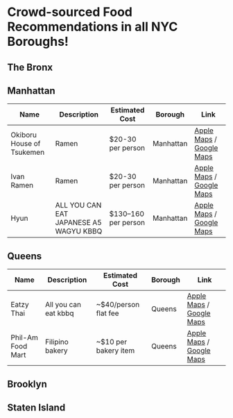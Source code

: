 # Crowd-sourced Food Recommendations in all NYC Boroughs!

## The Bronx

## Manhattan

<table>
    <thead>
        <tr>
            <th>Name</th>
            <th>Description</th>
            <th>Estimated Cost</th>
            <th>Borough</th>
            <th>Link</th>
        </tr>
    </thead>
    <tbody>
        <tr>
            <td>Okiboru House of Tsukemen</td>
            <td>Ramen</td>
            <td>$20-30 per person</td>
            <td>Manhattan</td>
            <td>
              <a href="https://maps.apple.com/?address=117%20Orchard%20St,%20New%20York,%20NY%2010002,%20United%20States&auid=1362395580897569526&ll=40.719314,-73.989791&lsp=9902&q=Okiboru%20House%20of%20Tsukemen&t=r">Apple Maps</a> /
              <a href="https://maps.app.goo.gl/4tzjxJxPDoQAsTrr6">Google Maps</a>
            </td>
        </tr>
        <tr>
            <td>Ivan Ramen</td>
            <td>Ramen</td>
            <td>$20-30 per person</td>
            <td>Manhattan</td>
            <td>
              <a href="https://maps.apple.com/?address=25%20Clinton%20St,%20New%20York,%20NY%2010002,%20United%20States&auid=8896810631923886486&ll=40.720522,-73.984487&lsp=9902&q=Ivan%20Ramen&t=r">Apple Maps</a> /
              <a href="https://maps.app.goo.gl/tMvhgcjbiHrjNLCh6">Google Maps</a>
            </td>
        </tr>
        <tr>
            <td>Hyun</td>
            <td>ALL YOU CAN EAT JAPANESE A5 WAGYU KBBQ</td>
            <td>$130–160 per person</td>
            <td>Manhattan</td>
            <td>
              <a href="https://maps.apple.com/?address=10%20E%2033rd%20St,%20New%20York,%20NY%2010016,%20United%20States&ll=40.747681,-73.985274&q=Hyun&t=m">Apple Maps</a> /
              <a href="https://maps.app.goo.gl/x1R1babV46ARWAiKA">Google Maps</a>
            </td>
        </tr>
    </tbody>
</table>

## Queens

<table>
    <thead>
        <tr>
            <th>Name</th>
            <th>Description</th>
            <th>Estimated Cost</th>
            <th>Borough</th>
            <th>Link</th>
        </tr>
    </thead>
    <tbody>
        <tr>
            <td>Eatzy Thai</td>
            <td>All you can eat kbbq</td>
            <td>~$40/person flat fee</td>
            <td>Queens</td>
            <td>
              <a href="https://maps.apple.com/?address=33-09%20Broadway,%20Queens,%20NY%2011106,%20United%20States&auid=13760239438700061347&ll=40.761175,-73.923290&lsp=9902&q=Eatzy%20Thai&t=m">Apple Maps</a> /
              <a href="https://maps.app.goo.gl/BDcjgCEtbMfmQYZn6">Google Maps</a>
            </td>
        </tr>
        <tr>
            <td>Phil-Am Food Mart</td>
            <td>Filipino bakery</td>
            <td>~$10 per bakery item</td>
            <td>Queens</td>
            <td>
              <a href="https://maps.apple.com/?address=4003%2070th%20St,%20Woodside,%20NY%2011377,%20United%20States&auid=11645042100264220660&ll=40.746306,-73.895196&lsp=9902&q=Phil-Am%20Food%20Mart&t=m">Apple Maps</a> /
              <a href="https://maps.app.goo.gl/VpXniX3xW7QsYdt68">Google Maps</a>
            </td>
        </tr>
    </tbody>
</table>

## Brooklyn

## Staten Island
